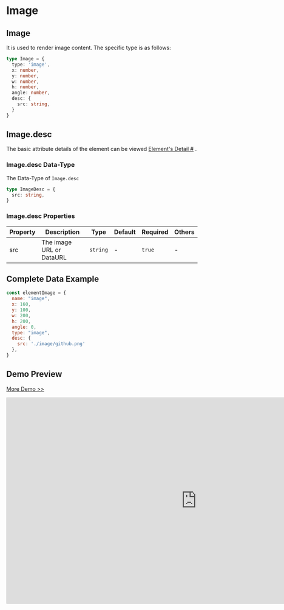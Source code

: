 # Image

## Image

It is used to render image content. The specific type is as follows:

```ts
type Image = {
  type: 'image',
  x: number,
  y: number,
  w: number,
  h: number,
  angle: number,
  desc: {
    src: string,
  }
}
```

## Image.desc

The basic attribute details of the element can be viewed [Element's Detail
#](./info.md#element-s-detail) .

### Image.desc Data-Type

The Data-Type of `Image.desc`

```ts
type ImageDesc = {
  src: string,
}
```

### Image.desc Properties


|Property|Description|Type|Default|Required|Others|
|--|--|--|--|--|--|
| src | The image URL or DataURL |`string`| - | `true` | - |


## Complete Data Example

```js
const elementImage = {
  name: "image",
  x: 160,
  y: 100,
  w: 200,
  h: 200,
  angle: 0,
  type: "image",
  desc: {
    src: './image/github.png'
  },
}
```


## Demo Preview

[More Demo >>](https://idraw.js.org/playground/?demo=elem-image)

<iframe 
    src="https://idraw.js.org/playground/?demo=elem-image&header=false&sider=false&default-editor-split=37" 
    width="1000" height="540" frameborder="no" border="0"
    style="border: 1px solid #cecece; margin: 0px auto;"
  ></iframe>